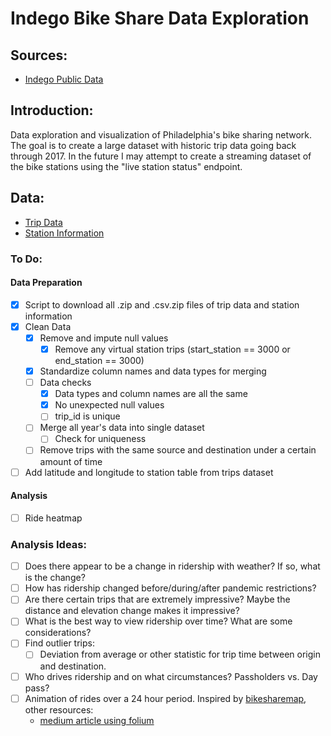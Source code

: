 # Indego Bike Share Data Exploration


## Sources:
* [Indego Public Data](https://www.rideindego.com/about/data/)



## Introduction:
Data exploration and visualization of Philadelphia's bike sharing network. The goal is to create a large dataset with historic trip data going back through 2017. In the future I may attempt to create a streaming dataset of the bike stations using the "live station status" endpoint.


## Data:
* [Trip Data](https://www.rideindego.com/about/data/)
* [Station Information](https://www.rideindego.com/about/data/)


### To Do:

#### Data Preparation
- [x] Script to download all .zip and .csv.zip files of trip data and station information
- [x] Clean Data
  - [x] Remove and impute null values
    - [x] Remove any virtual station trips (start_station == 3000 or end_station == 3000)
  - [x] Standardize column names and data types for merging
  - [ ] Data checks
    - [x] Data types and column names are all the same
    - [x] No unexpected null values
    - [ ] trip_id is unique
  - [ ] Merge all year's data into single dataset
    - [ ] Check for uniqueness
  - [ ] Remove trips with the same source and destination under a certain amount of time
- [ ] Add latitude and longitude to station table from trips dataset

#### Analysis
- [ ] Ride heatmap 
### Analysis Ideas:
- [ ] Does there appear to be a change in ridership with weather? If so, what is the change?
- [ ] How has ridership changed before/during/after pandemic restrictions?
- [ ] Are there certain trips that are extremely impressive? Maybe the distance and elevation change makes it impressive?
- [ ] What is the best way to view ridership over time? What are some considerations?
- [ ] Find outlier trips:
  - [ ] Deviation from average or other statistic for trip time between origin and destination.
- [ ] Who drives ridership and on what circumstances? Passholders vs. Day pass?
- [ ] Animation of rides over a 24 hour period. Inspired by [bikesharemap](/home/jagord24/dev/Zoomcamp/week_1_basics_n_setup/2_docker_sql/indego_bikes/readme.md), other resources:
  - [medium article using folium](https://justinmorganwilliams.medium.com/how-to-make-a-time-lapse-heat-map-with-folium-using-nyc-bike-share-data-1ccd2e32c2e3)